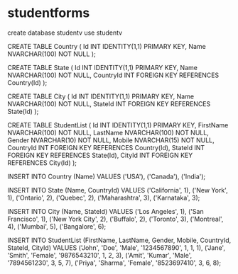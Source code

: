 # studentforms


create database studentv
use studentv

CREATE TABLE Country (
    Id INT IDENTITY(1,1) PRIMARY KEY,
    Name NVARCHAR(100) NOT NULL
);

CREATE TABLE State (
    Id INT IDENTITY(1,1) PRIMARY KEY,
    Name NVARCHAR(100) NOT NULL,
    CountryId INT FOREIGN KEY REFERENCES Country(Id)
);

CREATE TABLE City (
    Id INT IDENTITY(1,1) PRIMARY KEY,
    Name NVARCHAR(100) NOT NULL,
    StateId INT FOREIGN KEY REFERENCES State(Id)
);

CREATE TABLE StudentList (
    Id INT IDENTITY(1,1) PRIMARY KEY,
    FirstName NVARCHAR(100) NOT NULL,
    LastName NVARCHAR(100) NOT NULL,
    Gender NVARCHAR(10) NOT NULL,
    Mobile NVARCHAR(15) NOT NULL,
    CountryId INT FOREIGN KEY REFERENCES Country(Id),
    StateId INT FOREIGN KEY REFERENCES State(Id),
    CityId INT FOREIGN KEY REFERENCES City(Id)
);


INSERT INTO Country (Name) VALUES 
('USA'),
('Canada'),
('India');


INSERT INTO State (Name, CountryId) VALUES 
('California', 1), 
('New York', 1), 
('Ontario', 2), 
('Quebec', 2), 
('Maharashtra', 3), 
('Karnataka', 3);






INSERT INTO City (Name, StateId) VALUES 
('Los Angeles', 1), 
('San Francisco', 1), 
('New York City', 2), 
('Buffalo', 2), 
('Toronto', 3), 
('Montreal', 4), 
('Mumbai', 5), 
('Bangalore', 6); 






INSERT INTO StudentList (FirstName, LastName, Gender, Mobile, CountryId, StateId, CityId) VALUES 
('John', 'Doe', 'Male', '1234567890', 1, 1, 1), 
('Jane', 'Smith', 'Female', '9876543210', 1, 2, 3), 
('Amit', 'Kumar', 'Male', '7894561230', 3, 5, 7),
('Priya', 'Sharma', 'Female', '8523697410', 3, 6, 8);
